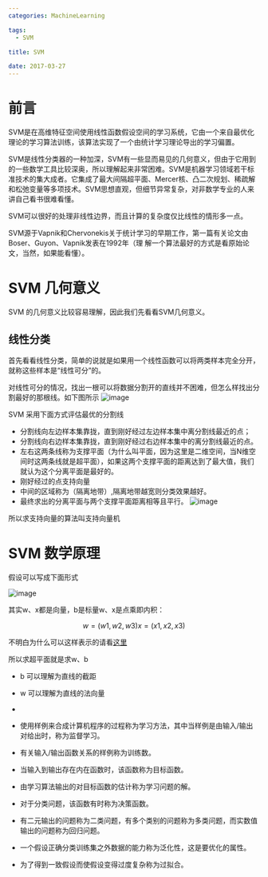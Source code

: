 ```yaml
---
categories: MachineLearning

tags: 
  - SVM

title: SVM

date: 2017-03-27
---
```


# 前言

SVM是在高维特征空间使用线性函数假设空间的学习系统，它由一个来自最优化理论的学习算法训练，该算法实现了一个由统计学习理论导出的学习偏置。

SVM是线性分类器的一种加深，SVM有一些显而易见的几何意义，但由于它用到的一些数学工具比较深奥，所以理解起来非常困难。SVM是机器学习领域若干标准技术的集大成者。它集成了最大间隔超平面、Mercer核、凸二次规划、稀疏解和松弛变量等多项技术。SVM思想直观，但细节异常复杂，对非数学专业的人来讲自己看书很难看懂。

SVM可以很好的处理非线性边界，而且计算的复杂度仅比线性的情形多一点。

SVM源于Vapnik和Chervonekis关于统计学习的早期工作，第一篇有关论文由Boser、Guyon、Vapnik发表在1992年（理   解一个算法最好的方式是看原始论文，当然，如果能看懂）。

# SVM 几何意义

SVM 的几何意义比较容易理解，因此我们先看看SVM几何意义。

## 线性分类

首先看看线性分类，简单的说就是如果用一个线性函数可以将两类样本完全分开，就称这些样本是“线性可分”的。

对线性可分的情况，找出一根可以将数据分割开的直线并不困难，但怎么样找出分割最好的那根线。如下图所示
![image](http://blog.geekidentity.com/images/svm/svm1.jpg)

SVM 采用下面方式评估最优的分割线

* 分割线向左边样本集靠拢，直到刚好经过左边样本集中离分割线最近的点；
* 分割线向右边样本集靠拢，直到刚好经过右边样本集中的离分割线最近的点。
* 左右这两条线称为支撑平面（为什么叫平面，因为这里是二维空间，当N维空间时这两条线就是超平面），如果这两个支撑平面的距离达到了最大值，我们就认为这个分离平面是最好的。
* 刚好经过的点支持向量
* 中间的区域称为（隔离地带）,隔离地带越宽则分类效果越好。
* 最终求出的分离平面与两个支撑平面距离相等且平行。
![image](http://blog.geekidentity.com/images/svm/svm2.jpg)

所以求支持向量的算法叫支持向量机

# SVM 数学原理

假设可以写成下面形式

![image](http://blog.geekidentity.com/images/svm/wx+b=0.jpg)

其实w、x都是向量，b是标量w、x是点乘即内积：
```math
w = (w1, w2, w3)

x = (x1, x2, x3) 
```
不明白为什么可以这样表示的请看[这里](http://blog.csdn.net/handforever/article/details/14106309)

所以求超平面就是求w、b

* b 可以理解为直线的截距
* w 可以理解为直线的法向量
* 

* 使用样例来合成计算机程序的过程称为学习方法，其中当样例是由输入/输出对给出时，称为监督学习。
* 有关输入/输出函数关系的样例称为训练数。
* 当输入到输出存在内在函数时，该函数称为目标函数。
* 由学习算法输出的对目标函数的估计称为学习问题的解。
* 对于分类问题，该函数有时称为决策函数。
* 有二元输出的问题称为二类问题，有多个类别的问题称为多类问题，而实数值输出的问题称为回归问题。
* 一个假设正确分类训练集之外数据的能力称为泛化性，这是要优化的属性。
* 为了得到一致假设而使假设变得过度复杂称为过拟合。